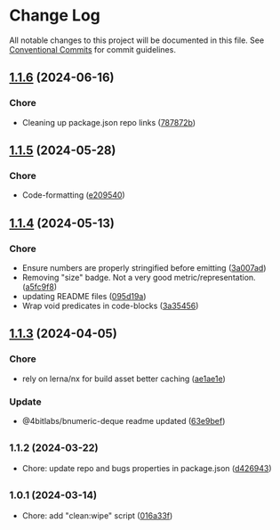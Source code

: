 # Change Log

All notable changes to this project will be documented in this file.
See [Conventional Commits](https://conventionalcommits.org) for commit guidelines.

## [1.1.6](https://github.com/32bitkid/sci.js/compare/@4bitlabs/numeric-deque@1.1.5...@4bitlabs/numeric-deque@1.1.6) (2024-06-16)

### Chore

- Cleaning up package.json repo links ([787872b](https://github.com/32bitkid/sci.js/commit/787872b5c232e9e14112ab3dfe09cde059987b75))

## [1.1.5](https://github.com/32bitkid/sci.js/compare/@4bitlabs/numeric-deque@1.1.4...@4bitlabs/numeric-deque@1.1.5) (2024-05-28)

### Chore

- Code-formatting ([e209540](https://github.com/32bitkid/sci.js/commit/e20954075368b2f53b8cfb7f17896f51bad47baa))

## [1.1.4](https://github.com/32bitkid/sci.js/compare/@4bitlabs/numeric-deque@1.1.3...@4bitlabs/numeric-deque@1.1.4) (2024-05-13)

### Chore

- Ensure numbers are properly stringified before emitting ([3a007ad](https://github.com/32bitkid/sci.js/commit/3a007ad7a200d9b2c11fa50b7287ecf28a81f7b4))
- Removing "size" badge. Not a very good metric/representation. ([a5fc9f8](https://github.com/32bitkid/sci.js/commit/a5fc9f8a9d65a64a8ce9330c620e359cf2b17ac7))
- updating README files ([095d19a](https://github.com/32bitkid/sci.js/commit/095d19af411d091c4315da129312e1d063bd2e39))
- Wrap void predicates in code-blocks ([3a35456](https://github.com/32bitkid/sci.js/commit/3a35456d383e1287e709f86e50b85f76b7bbbc13))

## [1.1.3](https://github.com/32bitkid/sci.js/compare/@4bitlabs/numeric-deque@1.1.2...@4bitlabs/numeric-deque@1.1.3) (2024-04-05)

### Chore

- rely on lerna/nx for build asset better caching ([ae1ae1e](https://github.com/32bitkid/sci.js/commit/ae1ae1eb4ead8e89a4d53ea0bcfcbc8e107b1488))

### Update

- @4bitlabs/bnumeric-deque readme updated ([63e9bef](https://github.com/32bitkid/sci.js/commit/63e9befe88691a34b2f8e6fa3d1b12027a785543))

## <small>1.1.2 (2024-03-22)</small>

- Chore: update repo and bugs properties in package.json ([d426943](https://github.com/32bitkid/sci.js/commit/d426943))

## <small>1.0.1 (2024-03-14)</small>

- Chore: add "clean:wipe" script ([016a33f](https://github.com/32bitkid/sci.js/commit/016a33f))
